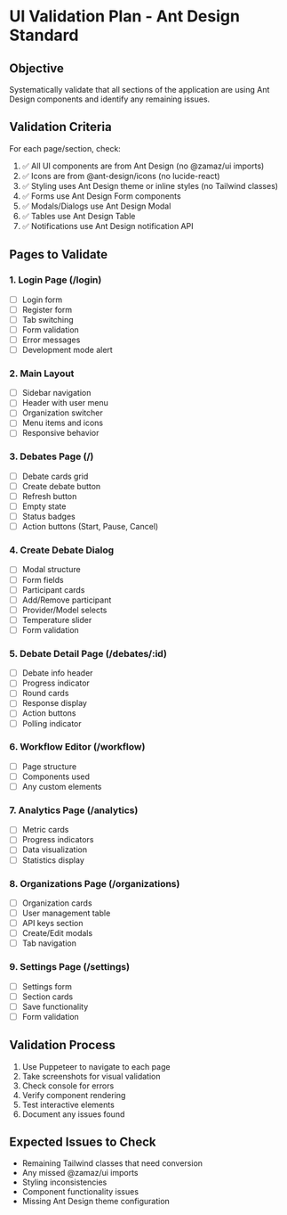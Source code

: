# UI Validation Plan - Ant Design Standard

## Objective
Systematically validate that all sections of the application are using Ant Design components and identify any remaining issues.

## Validation Criteria
For each page/section, check:
1. ✅ All UI components are from Ant Design (no @zamaz/ui imports)
2. ✅ Icons are from @ant-design/icons (no lucide-react)
3. ✅ Styling uses Ant Design theme or inline styles (no Tailwind classes)
4. ✅ Forms use Ant Design Form components
5. ✅ Modals/Dialogs use Ant Design Modal
6. ✅ Tables use Ant Design Table
7. ✅ Notifications use Ant Design notification API

## Pages to Validate

### 1. Login Page (/login)
- [ ] Login form
- [ ] Register form
- [ ] Tab switching
- [ ] Form validation
- [ ] Error messages
- [ ] Development mode alert

### 2. Main Layout
- [ ] Sidebar navigation
- [ ] Header with user menu
- [ ] Organization switcher
- [ ] Menu items and icons
- [ ] Responsive behavior

### 3. Debates Page (/)
- [ ] Debate cards grid
- [ ] Create debate button
- [ ] Refresh button
- [ ] Empty state
- [ ] Status badges
- [ ] Action buttons (Start, Pause, Cancel)

### 4. Create Debate Dialog
- [ ] Modal structure
- [ ] Form fields
- [ ] Participant cards
- [ ] Add/Remove participant
- [ ] Provider/Model selects
- [ ] Temperature slider
- [ ] Form validation

### 5. Debate Detail Page (/debates/:id)
- [ ] Debate info header
- [ ] Progress indicator
- [ ] Round cards
- [ ] Response display
- [ ] Action buttons
- [ ] Polling indicator

### 6. Workflow Editor (/workflow)
- [ ] Page structure
- [ ] Components used
- [ ] Any custom elements

### 7. Analytics Page (/analytics)
- [ ] Metric cards
- [ ] Progress indicators
- [ ] Data visualization
- [ ] Statistics display

### 8. Organizations Page (/organizations)
- [ ] Organization cards
- [ ] User management table
- [ ] API keys section
- [ ] Create/Edit modals
- [ ] Tab navigation

### 9. Settings Page (/settings)
- [ ] Settings form
- [ ] Section cards
- [ ] Save functionality
- [ ] Form validation

## Validation Process
1. Use Puppeteer to navigate to each page
2. Take screenshots for visual validation
3. Check console for errors
4. Verify component rendering
5. Test interactive elements
6. Document any issues found

## Expected Issues to Check
- Remaining Tailwind classes that need conversion
- Any missed @zamaz/ui imports
- Styling inconsistencies
- Component functionality issues
- Missing Ant Design theme configuration